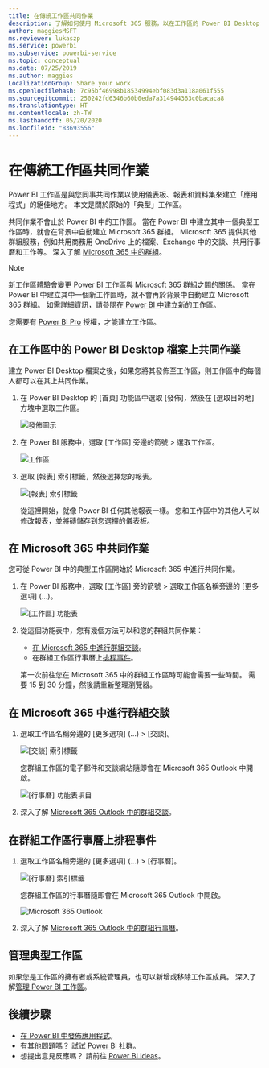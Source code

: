 ```yaml
---
title: 在傳統工作區共同作業
description: 了解如何使用 Microsoft 365 服務，以在工作區的 Power BI Desktop 檔案上共同作業，例如共用商務用 OneDrive 上的檔案、Exchange 中的交談、行事曆及工作等。
author: maggiesMSFT
ms.reviewer: lukaszp
ms.service: powerbi
ms.subservice: powerbi-service
ms.topic: conceptual
ms.date: 07/25/2019
ms.author: maggies
LocalizationGroup: Share your work
ms.openlocfilehash: 7c95bf46998b18534994ebf083d3a118a061f555
ms.sourcegitcommit: 250242fd6346b60b0eda7a314944363c0bacaca8
ms.translationtype: HT
ms.contentlocale: zh-TW
ms.lasthandoff: 05/20/2020
ms.locfileid: "83693556"
---
```

# <a name="collaborate-in-a-classic-workspace"></a>在傳統工作區共同作業
Power BI 工作區是與您同事共同作業以使用儀表板、報表和資料集來建立「應用程式」的絕佳地方。 本文是關於原始的「典型」工作區。  

共同作業不會止於 Power BI 中的工作區。 當在 Power BI 中建立其中一個典型工作區時，就會在背景中自動建立 Microsoft 365 群組。 Microsoft 365 提供其他群組服務，例如共用商務用 OneDrive 上的檔案、Exchange 中的交談、共用行事曆和工作等。 深入了解 [Microsoft 365 中的群組](https://support.office.com/article/Create-a-group-in-Office-365-7124dc4c-1de9-40d4-b096-e8add19209e9)。

> [!NOTE]
> 新工作區體驗會變更 Power BI 工作區與 Microsoft 365 群組之間的關係。 當在 Power BI 中建立其中一個新工作區時，就不會再於背景中自動建立 Microsoft 365 群組。 如需詳細資訊，請參閱[在 Power BI 中建立新的工作區](service-create-the-new-workspaces.md)。

您需要有 [Power BI Pro](../fundamentals/service-features-license-type.md) 授權，才能建立工作區。

## <a name="collaborate-on-power-bi-desktop-files-in-a-workspace"></a>在工作區中的 Power BI Desktop 檔案上共同作業
建立 Power BI Desktop 檔案之後，如果您將其發佈至工作區，則工作區中的每個人都可以在其上共同作業。

1. 在 Power BI Desktop 的 [首頁] 功能區中選取 [發佈]，然後在 [選取目的地] 方塊中選取工作區。
   
    ![發佈圖示](media/service-collaborate-power-bi-workspace/power-bi-group-publish-pbix.png)
2. 在 Power BI 服務中，選取 [工作區] 旁邊的箭號 > 選取工作區。
   
    ![工作區](media/service-collaborate-power-bi-workspace/power-bi-workspace-nav-arrow.png)
3. 選取 [報表] 索引標籤，然後選擇您的報表。
   
    ![[報表] 索引標籤](media/service-collaborate-power-bi-workspace/power-bi-workspace-report.png)
   
    從這裡開始，就像 Power BI 任何其他報表一樣。 您和工作區中的其他人可以修改報表，並將磚儲存到您選擇的儀表板。

## <a name="collaborate-in-microsoft-365"></a>在 Microsoft 365 中共同作業
您可從 Power BI 中的典型工作區開始於 Microsoft 365 中進行共同作業。

1. 在 Power BI 服務中，選取 [工作區] 旁的箭號 > 選取工作區名稱旁邊的 [更多選項] (...)。 
   
   ![[工作區] 功能表](media/service-collaborate-power-bi-workspace/power-bi-app-ellipsis.png)
2. 從這個功能表中，您有幾個方法可以和您的群組共同作業︰ 
   
   * [在 Microsoft 365 中進行群組交談](#have-a-group-conversation-in-microsoft-365)。
   * 在群組工作區行事曆上[排程事件](#schedule-an-event-on-the-group-workspace-calendar)。
   
   第一次前往您在 Microsoft 365 中的群組工作區時可能會需要一些時間。 需要 15 到 30 分鐘，然後請重新整理瀏覽器。

## <a name="have-a-group-conversation-in-microsoft-365"></a>在 Microsoft 365 中進行群組交談
1. 選取工作區名稱旁邊的 [更多選項] (...) \> [交談]。 
   
    ![[交談] 索引標籤](media/service-collaborate-power-bi-workspace/power-bi-app-ellipsis.png)
   
   您群組工作區的電子郵件和交談網站隨即會在 Microsoft 365 Outlook 中開啟。
   
   ![[行事曆] 功能表項目](media/service-collaborate-power-bi-workspace/pbi_grps_o365convo.png)
2. 深入了解 [Microsoft 365 Outlook 中的群組交談](https://support.office.com/Article/Have-a-group-conversation-a0482e24-a769-4e39-a5ba-a7c56e828b22)。

## <a name="schedule-an-event-on-the-group-workspace-calendar"></a>在群組工作區行事曆上排程事件
1. 選取工作區名稱旁邊的 [更多選項] (...) \> [行事曆]。 
   
   ![[行事曆] 索引標籤](media/service-collaborate-power-bi-workspace/power-bi-app-ellipsis.png)
   
   您群組工作區的行事曆隨即會在 Microsoft 365 Outlook 中開啟。
   
   ![Microsoft 365 Outlook](media/service-collaborate-power-bi-workspace/pbi_grps_o365_calendar.png)
2. 深入了解 [Microsoft 365 Outlook 中的群組行事曆](https://support.office.com/Article/Add-edit-and-subscribe-to-group-events-0cf1ad68-1034-4306-b367-d75e9818376a)。

## <a name="manage-a-classic-workspace"></a>管理典型工作區
如果您是工作區的擁有者或系統管理員，也可以新增或移除工作區成員。 深入了解[管理 Power BI 工作區](service-manage-app-workspace-in-power-bi-and-office-365.md)。

## <a name="next-steps"></a>後續步驟
* [在 Power BI 中發佈應用程式](service-create-distribute-apps.md)。
* 有其他問題嗎？ [試試 Power BI 社群](https://community.powerbi.com/)。
* 想提出意見反應嗎？ 請前往 [Power BI Ideas](https://ideas.powerbi.com/forums/265200-power-bi)。
